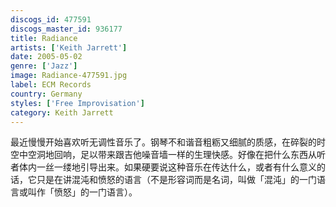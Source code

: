 ```yaml
---
discogs_id: 477591
discogs_master_id: 936177
title: Radiance
artists: ['Keith Jarrett']
date: 2005-05-02
genre: ['Jazz']
image: Radiance-477591.jpg
label: ECM Records
country: Germany
styles: ['Free Improvisation']
category: Keith Jarrett
---
```

最近慢慢开始喜欢听无调性音乐了。钢琴不和谐音粗粝又细腻的质感，在碎裂的时空中空洞地回响，足以带来跟吉他噪音墙一样的生理快感。好像在把什么东西从听者体内一丝一缕地引导出来。如果硬要说这种音乐在传达什么，或者有什么意义的话，它只是在讲混沌和愤怒的语言（不是形容词而是名词，叫做「混沌」的一门语言或叫作「愤怒」的一门语言）。